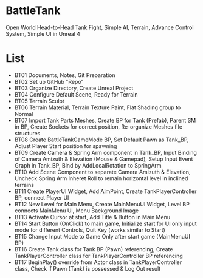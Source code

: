 # BattleTank
Open World Head-to-Head Tank Fight, Simple AI, Terrain, Advance Control System, Simple UI in Unreal 4

# List
* BT01 Documents, Notes, Git Preparation
* BT02 Set up GitHub "Repo"
* BT03 Organize Directory, Create Unreal Project
* BT04 Configure Default Scene, Ready for Terrain
* BT05 Terrain Sculpt
* BT06 Terrain Material, Terrain Texture Paint, Flat Shading group to Normal
* BT07 Import Tank Parts Meshes, Create BP for Tank (Prefab), Parent SM in BP, Create Sockets for correct position, Re-organize Meshes file structures
* BT08 Create BattleTankGameMode BP, Set Default Pawn as Tank_BP, Adjust Player Start position for spawning
* BT09 Create Camera & Spring Arm component in Tank_BP, 
    Input Binding of Camera Amizuth & Elevation (Mouse & Gamepad),
    Setup Input Event Graph in Tank_BP, Bind by AddLocalRotation to SpringArm
* BT10 Add Scene Component to separate Camera Amizuth & Elevation, Uncheck Spring Arm Inheret Roll to remain horizontal level in inclined terrains
* BT11 Create PlayerUI Widget, Add AimPoint, Create TankPlayerController BP, connect Player UI
* BT12 New Level for Main Menu, Create MainMenuUI Widget, Level BP connects MainMenu UI, Menu Background Image 
* BT13 Activate Cursor at start, Add Title & Button in Main Menu
* BT14 Start Button (OnClick) to main game, 
    Initialize start for UI only input mode for different Controls,
    Quit Key (works similar to Start)
* BT15 Change Input Mode to Game Only after start game (MainMenuUI BP)
* BT16 Create Tank class for Tank BP (Pawn) referencing, Create TankPlayerController class for TankPlayerController BP referencing
* BT17 BeginPlay() override from Actor class in TankPlayerController class,
    Check if Pawn (Tank) is possessed & Log Out result 
